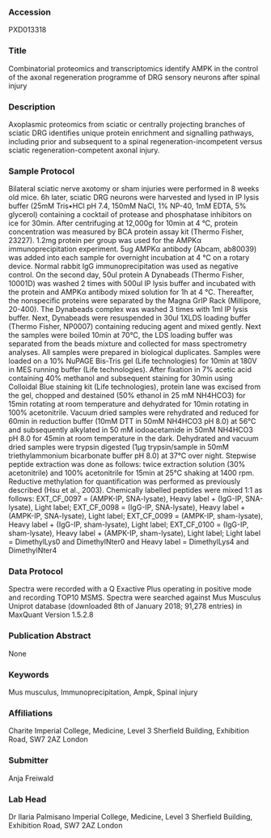 ### Accession
PXD013318

### Title
Combinatorial proteomics and transcriptomics identify AMPK in the control of the axonal regeneration programme of DRG sensory neurons after spinal injury

### Description
Axoplasmic proteomics from sciatic or centrally projecting branches of sciatic DRG identifies unique protein enrichment and signalling pathways, including prior and subsequent to a spinal regeneration-incompetent versus sciatic regeneration-competent axonal injury.

### Sample Protocol
Bilateral sciatic nerve axotomy or sham injuries were performed in 8 weeks old mice. 6h later, sciatic DRG neurons were harvested and lysed in IP lysis buffer (25mM Tris•HCl pH 7.4, 150mM NaCl, 1% NP-40, 1mM EDTA, 5% glycerol) containing a cocktail of protease and phosphatase inhibitors on ice for 30min. After centrifuging at 12,000g for 10min at 4 °C, protein concentration was measured by BCA protein assay kit (Thermo Fisher, 23227). 1.2mg protein per group was used for the AMPKα immunoprecipitation experiment. 5ug AMPKα antibody (Abcam, ab80039) was added into each sample for overnight incubation at 4 °C on a rotary device. Normal rabbit IgG immunoprecipitation was used as negative control. On the second day, 50ul protein A Dynabeads (Thermo Fisher, 10001D) was washed 2 times with 500ul IP lysis buffer and incubated with the protein and AMPKα antibody mixed solution for 1h at 4 °C. Thereafter, the nonspecific proteins were separated by the Magna GrIP Rack (Millipore, 20-400). The Dynabeads complex was washed 3 times with 1ml IP lysis buffer. Next, Dynabeads were resuspended in 30ul 1XLDS loading buffer (Thermo Fisher, NP0007) containing reducing agent and mixed gently. Next the samples were boiled 10min at 70°C, the LDS loading buffer was separated from the beads mixture and collected for mass spectrometry analyses. All samples were prepared in biological duplicates. Samples were loaded on a 10% NuPAGE Bis-Tris gel (Life technologies) for 10min at 180V in MES running buffer (Life technologies). After fixation in 7% acetic acid containing 40% methanol and subsequent staining for 30min using Colloidal Blue staining kit (Life technologies), protein lane was excised from the gel, chopped and destained (50% ethanol in 25 mM NH4HCO3) for 15min rotating at room temperature and dehydrated for 10min rotating in 100% acetonitrile. Vacuum dried samples were rehydrated and reduced for 60min in reduction buffer (10mM DTT in 50mM NH4HCO3 pH 8.0) at 56°C and subsequently alkylated in 50 mM iodoacetamide in 50mM NH4HCO3 pH 8.0 for 45min at room temperature in the dark. Dehydrated and vacuum dried samples were trypsin digested (1µg trypsin/sample in 50mM triethylammonium bicarbonate buffer pH 8.0) at 37°C over night. Stepwise peptide extraction was done as follows: twice extraction solution (30% acetonitrile) and 100% acetonitrile for 15min at 25°C shaking at 1400 rpm. Reductive methylation for quantification was performed as previously described (Hsu et al., 2003). Chemically labelled peptides were mixed 1:1 as follows:  EXT_CF_0097 = (AMPK-IP, SNA-lysate), Heavy label + (IgG-IP, SNA-lysate), Light label; EXT_CF_0098 = (IgG-IP, SNA-lysate), Heavy label + (AMPK-IP, SNA-lysate), Light label; EXT_CF_0099 = (AMPK-IP, sham-lysate), Heavy label + (IgG-IP, sham-lysate), Light label; EXT_CF_0100 = (IgG-IP, sham-lysate), Heavy label + (AMPK-IP, sham-lysate), Light label; Light label = DimethylLys0 and DimethylNter0 and Heavy label = DimethylLys4 and DimethylNter4

### Data Protocol
Spectra were recorded with a Q Exactive Plus operating in positive mode and recording TOP10 MSMS. Spectra were searched against Mus Musculus Uniprot database (downloaded 8th of January 2018; 91,278 entries) in MaxQuant Version 1.5.2.8

### Publication Abstract
None

### Keywords
Mus musculus, Immunoprecipitation, Ampk, Spinal injury

### Affiliations
Charite
Imperial College, Medicine, Level 3 Sherfield Building, Exhibition Road, SW7 2AZ London

### Submitter
Anja Freiwald

### Lab Head
Dr Ilaria Palmisano
Imperial College, Medicine, Level 3 Sherfield Building, Exhibition Road, SW7 2AZ London



